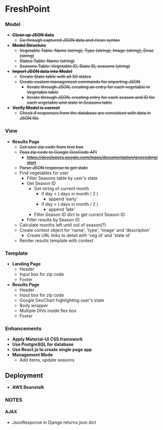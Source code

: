 FreshPoint
=================

### Model
- **~~Clean up JSON data~~**
	- ~~Go through captured JSON data and clean syntax~~
- **~~Model Structure~~**
	- ~~Vegetable Table: Name (string), Type (string), Image (string), Desc (string)~~
	- ~~States Table: Name (string)~~
	- ~~Seasons Table: Vegetable ID, State ID, seasons (string)~~
- **~~Import JSON data into Model~~**
	- ~~Create State table with all 50 states~~
	- ~~Create custom management commands for importing JSON~~
	    - ~~Iterate through JSON, creating an entry for each vegetable in Vegetable table~~
	    - ~~Iterate through JSON, creating entry for each season and ID for each vegetable and state in Seasons table~~
- **~~Verify Model is correct~~**
	- ~~Check if responses from the database are consistent with data in JSON file~~

### View
- **Results Page**
	- ~~Get user zip code from text box~~
	- ~~Pass zip code to Google GeoCode API~~
		- ~~https://developers.google.com/maps/documentation/geocoding/start~~
	- ~~Parse JSON response to get state~~
    - Find vegetables for user
    	- Filter Seasons table by user's state
    	- Get Season ID
    		- Get string of current month
    			- if day < ( days in month / 2 )
    				- append 'early'
    			- if day > ( days in month / 2 )
    				- append 'late'
    		- Filter Season ID dict to get current Season ID
    	- Filter results by Season ID
    - Calculate months left until out of season(?)
	- Create context object for 'name', 'type', 'image' and 'description'
	    - Create URL links to detail with 'veg id' and 'state id'
	- Render results template with context

### Template
- **Landing Page**
	- Header
	- Input box for zip code
	- Footer
- **Results Page**
	- Header
	- Input box for zip code
	- Google GeoChart highlighting user's state
	- Body wrapper
   	- Multiple DIVs inside flex box
	- Footer

### Enhancements
- **Apply Material-UI CSS framework**
- **Use PostgreSQL for database**
- **Use React.js to create single page app**
- **Management Mode**
	- Add items, update seasons

## Deployment
- **AWS Beanstalk**




### NOTES

#### AJAX

- JsonResponse in Django 
	returns json dict

